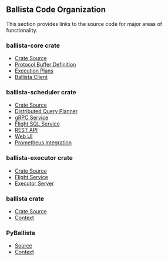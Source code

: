 <!---
  Licensed to the Apache Software Foundation (ASF) under one
  or more contributor license agreements.  See the NOTICE file
  distributed with this work for additional information
  regarding copyright ownership.  The ASF licenses this file
  to you under the Apache License, Version 2.0 (the
  "License"); you may not use this file except in compliance
  with the License.  You may obtain a copy of the License at

    http://www.apache.org/licenses/LICENSE-2.0

  Unless required by applicable law or agreed to in writing,
  software distributed under the License is distributed on an
  "AS IS" BASIS, WITHOUT WARRANTIES OR CONDITIONS OF ANY
  KIND, either express or implied.  See the License for the
  specific language governing permissions and limitations
  under the License.
-->

## Ballista Code Organization

This section provides links to the source code for major areas of functionality.

### ballista-core crate

- [Crate Source](https://github.com/apache/arrow-ballista/blob/main/ballista/core)
- [Protocol Buffer Definition](https://github.com/apache/arrow-ballista/blob/main/ballista/core/proto/ballista.proto)
- [Execution Plans](https://github.com/apache/arrow-ballista/tree/main/ballista/core/src/execution_plans)
- [Ballista Client](https://github.com/apache/arrow-ballista/blob/main/ballista/core/src/client.rs)

### ballista-scheduler crate

- [Crate Source](https://github.com/apache/arrow-ballista/tree/main/ballista/scheduler)
- [Distributed Query Planner](https://github.com/apache/arrow-ballista/blob/main/ballista/scheduler/src/planner.rs)
- [gRPC Service](https://github.com/apache/arrow-ballista/blob/main/ballista/scheduler/src/scheduler_server/grpc.rs)
- [Flight SQL Service](https://github.com/apache/arrow-ballista/blob/main/ballista/scheduler/src/flight_sql.rs)
- [REST API](https://github.com/apache/arrow-ballista/tree/main/ballista/scheduler/src/api)
- [Web UI](https://github.com/apache/arrow-ballista/tree/main/ballista/scheduler/ui)
- [Prometheus Integration](https://github.com/apache/arrow-ballista/blob/main/ballista/scheduler/src/metrics/prometheus.rs)

### ballista-executor crate

- [Crate Source](https://github.com/apache/arrow-ballista/tree/main/ballista/executor)
- [Flight Service](https://github.com/apache/arrow-ballista/blob/main/ballista/executor/src/flight_service.rs)
- [Executor Server](https://github.com/apache/arrow-ballista/blob/main/ballista/executor/src/executor_server.rs)

### ballista crate

- [Crate Source](https://github.com/apache/arrow-ballista/tree/main/ballista/client)
- [Context](https://github.com/apache/arrow-ballista/blob/main/ballista/client/src/context.rs)

### PyBallista

- [Source](https://github.com/apache/arrow-ballista/tree/main/python)
- [Context](https://github.com/apache/arrow-ballista/blob/main/python/src/context.rs)
